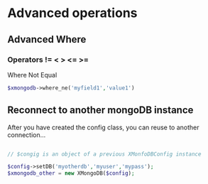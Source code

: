 # Advanced operations

## Advanced Where

### Operators != < > <= >=
Where Not Equal
```php
$xmongodb->where_ne('myfield1','value1')
```
## Reconnect to another mongoDB instance
After you have created the config class, you can reuse to another connection...
```php

// $congig is an object of a previous XMonfoDBConfig instance

$config->setDB('myotherdb','myuser','mypass');
$xmongodb_other = new XMongoDB($config);
```
